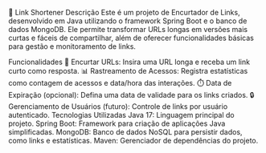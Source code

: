🔗 Link Shortener
Descrição
Este é um projeto de Encurtador de Links, desenvolvido em Java utilizando o framework Spring Boot e o banco de dados MongoDB. Ele permite transformar URLs longas em versões mais curtas e fáceis de compartilhar, além de oferecer funcionalidades básicas para gestão e monitoramento de links.

Funcionalidades
🔗 Encurtar URLs: Insira uma URL longa e receba um link curto como resposta.
📊 Rastreamento de Acessos: Registra estatísticas como contagem de acessos e data/hora das interações.
⏱️ Data de Expiração (opcional): Defina uma data de validade para os links criados.
🔒 Gerenciamento de Usuários (futuro): Controle de links por usuário autenticado.
Tecnologias Utilizadas
Java 17: Linguagem principal do projeto.
Spring Boot: Framework para criação de aplicações Java simplificadas.
MongoDB: Banco de dados NoSQL para persistir dados, como links e estatísticas.
Maven: Gerenciador de dependências do projeto.
